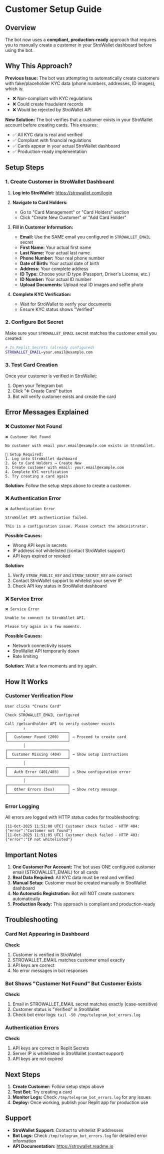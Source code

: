 # Customer Setup Guide

## Overview
The bot now uses a **compliant, production-ready** approach that requires you to manually create a customer in your StroWallet dashboard before using the bot.

## Why This Approach?

**Previous Issue:** The bot was attempting to automatically create customers with fake/placeholder KYC data (phone numbers, addresses, ID images), which is:
- ❌ Non-compliant with KYC regulations
- ❌ Could create fraudulent records
- ❌ Would be rejected by StroWallet API

**New Solution:** The bot verifies that a customer exists in your StroWallet account before creating cards. This ensures:
- ✅ All KYC data is real and verified
- ✅ Compliant with financial regulations
- ✅ Cards appear in your actual StroWallet dashboard
- ✅ Production-ready implementation

## Setup Steps

### 1. Create Customer in StroWallet Dashboard

1. **Log into StroWallet:** https://strowallet.com/login
2. **Navigate to Card Holders:**
   - Go to "Card Management" or "Card Holders" section
   - Click "Create New Customer" or "Add Card Holder"

3. **Fill in Customer Information:**
   - **Email:** Use the SAME email you configured in `STROWALLET_EMAIL` secret
   - **First Name:** Your actual first name
   - **Last Name:** Your actual last name
   - **Phone Number:** Your real phone number
   - **Date of Birth:** Your actual date of birth
   - **Address:** Your complete address
   - **ID Type:** Choose your ID type (Passport, Driver's License, etc.)
   - **ID Number:** Your actual ID number
   - **Upload Documents:** Upload real ID images and selfie photo

4. **Complete KYC Verification:**
   - Wait for StroWallet to verify your documents
   - Ensure KYC status shows "Verified"

### 2. Configure Bot Secret

Make sure your `STROWALLET_EMAIL` secret matches the customer email you created:

```bash
# In Replit Secrets (already configured)
STROWALLET_EMAIL=your.email@example.com
```

### 3. Test Card Creation

Once your customer is verified in StroWallet:

1. Open your Telegram bot
2. Click "➕ Create Card" button
3. Bot will verify customer exists and create the card

## Error Messages Explained

### ❌ Customer Not Found
```
❌ Customer Not Found

No customer with email your.email@example.com exists in StroWallet.

📝 Setup Required:
1. Log into StroWallet dashboard
2. Go to Card Holders → Create New
3. Create customer with email: your.email@example.com
4. Complete KYC verification
5. Try creating a card again
```

**Solution:** Follow the setup steps above to create a customer.

### ❌ Authentication Error
```
❌ Authentication Error

StroWallet API authentication failed.

This is a configuration issue. Please contact the administrator.
```

**Possible Causes:**
- Wrong API keys in secrets
- IP address not whitelisted (contact StroWallet support)
- API keys expired or revoked

**Solution:** 
1. Verify `STROW_PUBLIC_KEY` and `STROW_SECRET_KEY` are correct
2. Contact StroWallet support to whitelist your server IP
3. Check API key status in StroWallet dashboard

### ❌ Service Error
```
❌ Service Error

Unable to connect to StroWallet API.

Please try again in a few moments.
```

**Possible Causes:**
- Network connectivity issues
- StroWallet API temporarily down
- Rate limiting

**Solution:** Wait a few moments and try again.

## How It Works

### Customer Verification Flow

```
User clicks "Create Card"
        ↓
Check STROWALLET_EMAIL configured
        ↓
Call /getcardholder API to verify customer exists
        ↓
┌───────────────────────────┐
│   Customer Found (200)    │ → Proceed to create card
└───────────────────────────┘
        │
┌───────────────────────────┐
│  Customer Missing (404)   │ → Show setup instructions
└───────────────────────────┘
        │
┌───────────────────────────┐
│   Auth Error (401/403)    │ → Show configuration error
└───────────────────────────┘
        │
┌───────────────────────────┐
│   Other Errors (5xx)      │ → Show retry message
└───────────────────────────┘
```

### Error Logging

All errors are logged with HTTP status codes for troubleshooting:

```
[11-Oct-2025 11:51:00 UTC] Customer check failed - HTTP 404: {"error":"Customer not found"}
[11-Oct-2025 11:51:05 UTC] Customer check failed - HTTP 403: {"error":"IP not whitelisted"}
```

## Important Notes

1. **One Customer Per Account:** The bot uses ONE configured customer email (STROWALLET_EMAIL) for all cards
2. **Real Data Required:** All KYC data must be real and verified
3. **Manual Setup:** Customer must be created manually in StroWallet dashboard
4. **No Automatic Registration:** Bot will NOT create customers automatically
5. **Production Ready:** This approach is compliant and production-ready

## Troubleshooting

### Card Not Appearing in Dashboard

**Check:**
1. Customer is verified in StroWallet
2. STROWALLET_EMAIL matches customer email exactly
3. API keys are correct
4. No error messages in bot responses

### Bot Shows "Customer Not Found" But Customer Exists

**Check:**
1. Email in STROWALLET_EMAIL secret matches exactly (case-sensitive)
2. Customer status is "Verified" in StroWallet
3. Check bot error logs: `tail -50 /tmp/telegram_bot_errors.log`

### Authentication Errors

**Check:**
1. API keys are correct in Replit Secrets
2. Server IP is whitelisted in StroWallet (contact support)
3. API keys are not expired

## Next Steps

1. **Create Customer:** Follow setup steps above
2. **Test Bot:** Try creating a card
3. **Monitor Logs:** Check `/tmp/telegram_bot_errors.log` for any issues
4. **Deploy:** Once working, publish your Replit app for production use

## Support

- **StroWallet Support:** Contact to whitelist IP addresses
- **Bot Logs:** Check `/tmp/telegram_bot_errors.log` for detailed error information
- **API Documentation:** https://strowallet.readme.io
